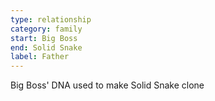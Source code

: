 ```yaml
---
type: relationship
category: family
start: Big Boss
end: Solid Snake
label: Father
---
```


Big Boss' DNA used to make Solid Snake clone
